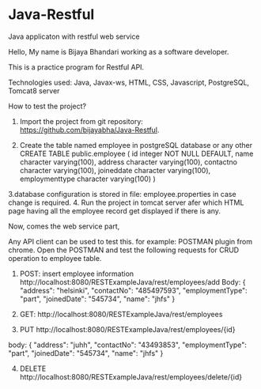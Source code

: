 # Java-Restful
Java applicaton with restful web service

Hello,
My name is Bijaya Bhandari working as a software developer.

This is a practice program for Restful API.

Technologies used:
Java,
Javax-ws,
HTML,
CSS,
Javascript,
PostgreSQL,
Tomcat8 server

How to test the project?

1. Import the project from git repository: https://github.com/bijayabha/Java-Restful.

2. Create the table named employee in postgreSQL database or any other
CREATE TABLE public.employee
(
  id integer NOT NULL DEFAULT,
  name character varying(100),
  address character varying(100),
  contactno character varying(100),
  joineddate character varying(100),
  employmenttype character varying(100)
)

3.database configuration is stored in file: employee.properties in case change is required.
4. Run the project in tomcat server afer which HTML page having all the employee record get displayed if there is any.

Now, comes the web service part, 

Any API client can be used to test this. for example: POSTMAN plugin from chrome. Open the POSTMAN and test the following requests for CRUD operation to employee table.

1. POST: insert employee information 
http://localhost:8080/RESTExampleJava/rest/employees/add
Body:
    {
      "address": "helsinki",
      "contactNo": "485497593",
      "employmentType": "part",
      "joinedDate": "545734",
      "name": "jhfs"
    }

2. GET:
http://localhost:8080/RESTExampleJava/rest/employees

3. PUT
http://localhost:8080/RESTExampleJava/rest/employees/{id}

body:
{
  "address": "juhh",
  "contactNo": "43493853",
  "employmentType": "part",
  "joinedDate": "545734",
  "name": "jhfs"
}

4. DELETE
http://localhost:8080/RESTExampleJava/rest/employees/delete/{id}




